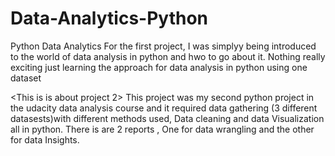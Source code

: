 # Data-Analytics-Python
Python Data Analytics
For the first project, <Investigate a Dataset> I was simplyy being introduced to the world of data analysis in python and hwo to go about it. Nothing really exciting just learning the approach for data analysis in python using one dataset

<This is is about project 2>
This project was my second python project in the udacity data analysis course and it required data gathering (3 different datasests)with different methods used, Data cleaning and data Visualization all in python.
There is are 2 reports , One for data wrangling and the other for data Insights.
